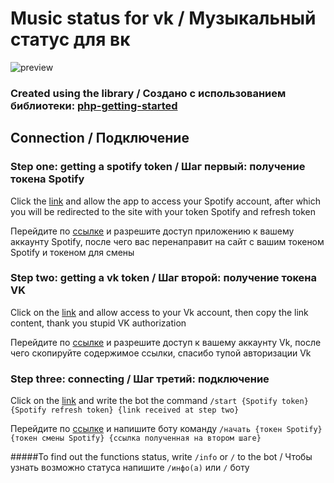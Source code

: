 # Music status for vk / Музыкальный статус для вк

![preview](preview.gif)
### Created using the library / Создано с использованием библиотеки: [php-getting-started](https://github.com/heroku/php-getting-started)

## Connection / Подключение
### Step one: getting a spotify token / Шаг первый: получение токена Spotify

Click the [link](https://accounts.spotify.com/authorize?client_id=dde6a297cdc345059eda98c69ba722c0&response_type=code&redirect_uri=https://music-statuc-by-kos.herokuapp.com/spotify&scope=user-read-currently-playing) and allow the app to access your Spotify account, after which you will be redirected to the site with your token Spotify and refresh token

Перейдите по [ссылке](https://accounts.spotify.com/authorize?client_id=dde6a297cdc345059eda98c69ba722c0&response_type=code&redirect_uri=https://music-statuc-by-kos.herokuapp.com/spotify&scope=user-read-currently-playing) и разрешите доступ приложению к вашему аккаунту Spotify, после чего вас перенаправит на сайт с вашим токеном Spotify и токеном для смены

### Step two: getting a vk token / Шаг второй: получение токена VK

Click on the [link](https://oauth.vk.com/authorize?client_id=7445793&display=page&redirect_uri=https://oauth.vk.com/blank.html&scope=status,offline,photos&response_type=code&v=5.103) and allow access to your Vk account, then copy the link content, thank you stupid VK authorization

Перейдите по [ссылке](https://oauth.vk.com/authorize?client_id=7445793&display=page&redirect_uri=https://oauth.vk.com/blank.html&scope=status,offline,photos&response_type=code&v=5.103) и разрешите доступ к вашему аккаунту Vk, после чего скопируйте содержимое ссылки, спасибо тупой авторизации Vk

### Step three: connecting / Шаг третий: подключение

Click on the [link](https://vk.com/im?sel=-194913413) and write the bot the command `/start {Spotify token} {Spotify refresh token} {link received at step two}`

Перейдите по [ссылке](https://vk.com/im?sel=-194913413) и напишите боту команду `/начать {токен Spotify} {токен смены Spotify} {ссылка полученная на втором шаге}`

#####To find out the functions status, write `/info` or `/` to the bot / Чтобы узнать возможно статуса напишите `/инфо(а)` или `/` боту
